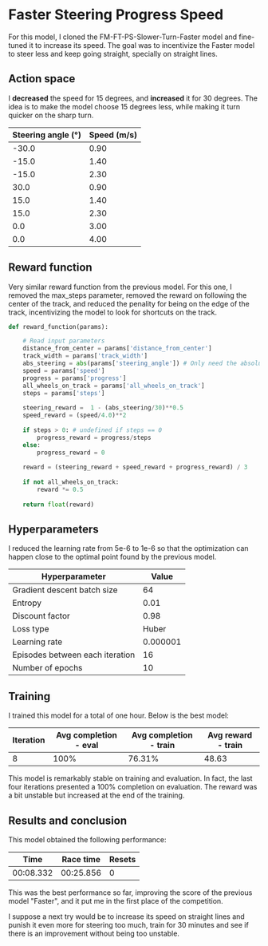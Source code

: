 # Faster Steering Progress Speed

For this model, I cloned the FM-FT-PS-Slower-Turn-Faster model and fine-tuned it to increase its speed. The goal was to incentivize the Faster model to steer less and keep going straight, specially on straight lines.

## Action space

I **decreased** the speed for 15 degrees, and **increased** it for 30 degrees. The idea is to make the model choose 15 degrees less, while making it turn quicker on the sharp turn.

|Steering angle (°)|Speed (m/s)|
|---|---|
|-30.0|0.90|
|-15.0|1.40|
|-15.0|2.30|
|30.0|0.90|
|15.0|1.40|
|15.0|2.30|
|0.0|3.00|
|0.0|4.00|

## Reward function

Very similar reward function from the previous model. For this one, I removed the max_steps parameter, removed the reward on following the center of the track, and reduced the penality for being on the edge of the track, incentivizing the model to look for shortcuts on the track.

```python
def reward_function(params):

    # Read input parameters
    distance_from_center = params['distance_from_center']
    track_width = params['track_width']
    abs_steering = abs(params['steering_angle']) # Only need the absolute steering angle
    speed = params['speed']
    progress = params['progress']
    all_wheels_on_track = params['all_wheels_on_track']
    steps = params['steps']
    
    steering_reward =  1 - (abs_steering/30)**0.5
    speed_reward = (speed/4.0)**2
    
    if steps > 0: # undefined if steps == 0
        progress_reward = progress/steps
    else:
        progress_reward = 0
    
    reward = (steering_reward + speed_reward + progress_reward) / 3
    
    if not all_wheels_on_track:
        reward *= 0.5
    
    return float(reward)
```

## Hyperparameters

I reduced the learning rate from 5e-6 to 1e-6 so that the optimization can happen close to the optimal point found by the previous model.

|Hyperparameter|Value|
|---|---|
|Gradient descent batch size|64|
|Entropy|0.01|
|Discount factor|0.98|
|Loss type|Huber|
|Learning rate|0.000001|
|Episodes between each iteration|16|
|Number of epochs|10|

## Training

I trained this model for a total of one hour. Below is the best model:

|Iteration|Avg completion - eval|Avg completion - train|Avg reward - train|
|---|---|---|---|
|8|100%|76.31%|48.63|

This model is remarkably stable on training and evaluation. In fact, the last four iterations presented a 100% completion on evaluation. The reward was a bit unstable but increased at the end of the training.

## Results and conclusion

This model obtained the following performance:

|Time|Race time|Resets|
|---|---|---|
|00:08.332|00:25.856|0|

This was the best performance so far, improving the score of the previous model "Faster", and it put me in the first place of the competition.

I suppose a next try would be to increase its speed on straight lines and punish it even more for steering too much, train for 30 minutes and see if there is an improvement without being too unstable.